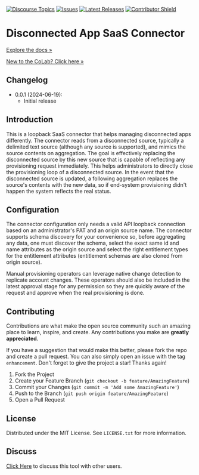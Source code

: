 [![Discourse Topics][discourse-shield]][discourse-url]
[![Issues][issues-shield]][issues-url]
[![Latest Releases][release-shield]][release-url]
[![Contributor Shield][contributor-shield]][contributors-url]

[discourse-shield]: https://img.shields.io/discourse/topics?label=Discuss%20This%20Tool&server=https%3A%2F%2Fdeveloper.sailpoint.com%2Fdiscuss
[discourse-url]: https://developer.sailpoint.com/discuss/tag/workflows
[issues-shield]: https://img.shields.io/github/issues/sailpoint-oss/repo-template?label=Issues
[issues-url]: https://github.com/sailpoint-oss/repo-template/issues
[release-shield]: https://img.shields.io/github/v/release/sailpoint-oss/repo-template?label=Current%20Release
[release-url]: https://github.com/sailpoint-oss/repo-template/releases
[contributor-shield]: https://img.shields.io/github/contributors/sailpoint-oss/repo-template?label=Contributors
[contributors-url]: https://github.com/sailpoint-oss/repo-template/graphs/contributors

# Disconnected App SaaS Connector

[Explore the docs »](https://developer.sailpoint.com/discuss/t/identity-fusion-connector/38793)

[New to the CoLab? Click here »](https://developer.sailpoint.com/discuss/t/about-the-sailpoint-developer-community-colab/11230)

## Changelog

-   0.0.1 (2024-06-19):
    -   Initial release

## Introduction

This is a loopback SaaS connector that helps managing disconnected apps differently. The connector reads from a disconnected source, typically a delimited text source (although any source is supported), and mimics the source contents on aggregation. The goal is effectively replacing the disconnected source by this new source that is capable of reflecting any provisioning request immediately. This helps administrators to directly close the provisioning loop of a disconnected source. In the event that the disconnected source is updated, a following aggregation replaces the source's contents with the new data, so if end-system provisioning didn't happen the system reflects the real status.

## Configuration

The connector configuration only needs a valid API loopback connection based on an administrator's PAT and an origin source name. The connector supports schema discovery for your convenience so, before aggregating any data, one must discover the schema, select the exact same id and name attributes as the origin source and select the right entitlement types for the entitlement attributes (entitlement schemas are also cloned from origin source).

Manual provisioning operators can leverage native change detection to replicate account changes. These operators should also be included in the latest approval stage for any permission so they are quickly aware of the request and approve when the real provisioning is done.

<!-- CONTRIBUTING -->

## Contributing

Contributions are what make the open source community such an amazing place to learn, inspire, and create. Any contributions you make are **greatly appreciated**.

If you have a suggestion that would make this better, please fork the repo and create a pull request. You can also simply open an issue with the tag `enhancement`.
Don't forget to give the project a star! Thanks again!

1. Fork the Project
2. Create your Feature Branch (`git checkout -b feature/AmazingFeature`)
3. Commit your Changes (`git commit -m 'Add some AmazingFeature'`)
4. Push to the Branch (`git push origin feature/AmazingFeature`)
5. Open a Pull Request

<!-- LICENSE -->

## License

Distributed under the MIT License. See `LICENSE.txt` for more information.

<!-- CONTACT -->

## Discuss

[Click Here](https://developer.sailpoint.com/dicuss/tag/{tagName}) to discuss this tool with other users.
